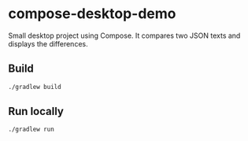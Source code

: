 # compose-desktop-demo

Small desktop project using Compose.
It compares two JSON texts and displays the differences.

## Build

```bash
./gradlew build
```

## Run locally
```bash
./gradlew run
```

